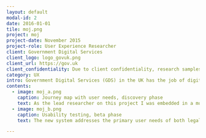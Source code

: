 ```yaml
---
layout: default
modal-id: 2
date: 2016-01-01
tile: moj.png
project: moj
project-date: November 2015
project-role: User Experience Researcher
client: Government Digital Services
client_logo: logo_govuk.png
client_url: https://gov.uk
client_confidentiality: Due to client confidentiality, research samples are only available on request.
category: UX
intro: Government Digital Services (GDS) in the UK has the job of digitally transforming government, to achieve this it operates more like a tech start up than a government organization. The Ministry of Justice (MOJ) is a government department which is focused on creating a digitally enabled criminal justice service. The challenge was to design a new digital channel for the submission and management of advocates bills for defense costs in the Crown Court. The system currently being used for submitting these claims is the accumulation of years of task specific processes on top of processes which all have numerous supporting forms and protocols. 
contents:
  - image: moj_a.png
    caption: Journey map with user needs, discovery phase
    text: As the lead researcher on this project I was embedded in a multi-disciplinary agile team and designed and executed the research plan from the discovery phase through to the beta launch. During discovery we mapped the end to end service and used a number of different sources of insight to identify user needs and develop an understanding of the  service’s users. This work allowed the team to focus the MVP on a billing application called ‘Advocate Defence Payments’. At the beginning of the alpha phase the designer prototyped some initial concepts for each user story. I used these for concept testing and as a stimulus to get a deeper understanding of the user needs. The prototype was iterated upon using build/measure/learn cycles throughout beta until it was at a point where users could begin to process claims and be paid via the system.
  - image: moj_b.png
    caption: Usability testing, beta phase
    text: The new system addresses the primary user needs of both legal providers and government employees. Legal professionals can directly submit their claims from their case management system to the government processing centre, including all trial evidence. Claims will be queued and allocated via a custom built tool which will considerably reduce the hours currently involved in allocating claims to government employees. Another key issue which we solved was reducing the number of rejected claims, this was tackled first at the process level and secondly via a communication tool which will allow items to be resolved directly between the provider and government caseworker before the claim is assessed.

---
```

